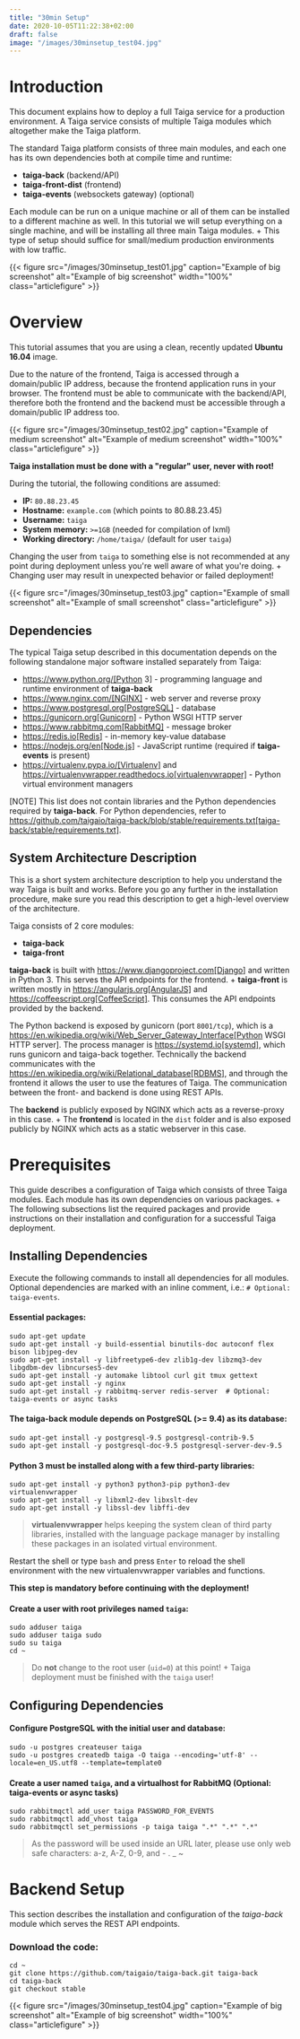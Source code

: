 ```yaml
---
title: "30min Setup"
date: 2020-10-05T11:22:38+02:00
draft: false
image: "/images/30minsetup_test04.jpg"
---
```


# Introduction

This document explains how to deploy a full Taiga service for a production environment. A Taiga service consists of multiple Taiga modules which altogether make the Taiga platform.

The standard Taiga platform consists of three main modules, 
and each one has its own dependencies both at compile time and runtime:

- **taiga-back** (backend/API)
- **taiga-front-dist** (frontend)
- **taiga-events** (websockets gateway) (optional)

Each module can be run on a unique machine or all of them can be installed to a different machine as well.
In this tutorial we will setup everything on a single machine, and will be installing all three main Taiga modules. +
This type of setup should suffice for small/medium production environments with low traffic.

{{< figure src="/images/30minsetup_test01.jpg" caption="Example of big screenshot" alt="Example of big screenshot" width="100%" class="articlefigure" >}}


# Overview

This tutorial assumes that you are using a clean, recently updated **Ubuntu 16.04** image.

Due to the nature of the frontend, Taiga is accessed through a domain/public IP address, because the frontend application runs in your browser.
The frontend must be able to communicate with the backend/API, therefore both the frontend and the backend must be accessible through a domain/public IP address too.

{{< figure src="/images/30minsetup_test02.jpg" caption="Example of medium screenshot" alt="Example of medium screenshot" width="100%" class="articlefigure" >}}


**Taiga installation must be done with a "regular" user, never with root!**

During the tutorial, the following conditions are assumed:

- **IP:** `80.88.23.45`
- **Hostname:** `example.com` (which points to 80.88.23.45)
- **Username:** `taiga`
- **System memory:** `>=1GB` (needed for compilation of lxml)
- **Working directory:** `/home/taiga/` (default for user `taiga`)

Changing the user from `taiga` to something else is not recommended at any point during deployment unless you're well aware of what you're doing. +
Changing user may result in unexpected behavior or failed deployment!

{{< figure src="/images/30minsetup_test03.jpg" caption="Example of small screenshot" alt="Example of small screenshot" class="articlefigure" >}}


## Dependencies

The typical Taiga setup described in this documentation depends on the following standalone major software installed separately from Taiga:

- https://www.python.org/[Python 3] - programming language and runtime environment of **taiga-back**
- https://www.nginx.com/[NGINX] - web server and reverse proxy
- https://www.postgresql.org[PostgreSQL] - database
- https://gunicorn.org[Gunicorn] - Python WSGI HTTP server
- https://www.rabbitmq.com[RabbitMQ] - message broker
- https://redis.io[Redis] - in-memory key-value database
- https://nodejs.org/en[Node.js] - JavaScript runtime (required if **taiga-events** is present)
- https://virtualenv.pypa.io/[Virtualenv] and https://virtualenvwrapper.readthedocs.io[virtualenvwrapper] - Python virtual environment managers


[NOTE]
This list does not contain libraries and the Python dependencies required by **taiga-back**. For Python dependencies, refer to https://github.com/taigaio/taiga-back/blob/stable/requirements.txt[taiga-back/stable/requirements.txt].

## System Architecture Description

This is a short system architecture description to help you understand the way Taiga is built and works.
Before you go any further in the installation procedure, make sure you read this description to get a high-level overview of the architecture.

Taiga consists of 2 core modules:

- **taiga-back**
- **taiga-front**

**taiga-back** is built with https://www.djangoproject.com[Django] and written in Python 3. This serves the API endpoints for the frontend. +
**taiga-front** is written mostly in https://angularjs.org[AngularJS] and https://coffeescript.org[CoffeeScript]. This consumes the API endpoints provided by the backend.

The Python backend is exposed by gunicorn (port `8001/tcp`), which is a https://en.wikipedia.org/wiki/Web_Server_Gateway_Interface[Python WSGI HTTP server]. The process manager is https://systemd.io[systemd], which runs gunicorn and taiga-back together.
Technically the backend communicates with the https://en.wikipedia.org/wiki/Relational_database[RDBMS], and through the frontend it allows the user to use the features of Taiga.
The communication between the front- and backend is done using REST APIs.

The **backend** is publicly exposed by NGINX which acts as a reverse-proxy in this case. +
The **frontend** is located in the `dist` folder and is also exposed publicly by NGINX which acts as a static webserver in this case.

# Prerequisites

This guide describes a configuration of Taiga which consists of three Taiga modules. Each module has its own dependencies on various packages. +
The following subsections list the required packages and provide instructions on their installation and configuration for a successful Taiga deployment.

## Installing Dependencies

Execute the following commands to install all dependencies for all modules. Optional dependencies are marked with an inline comment, i.e.: `# Optional: taiga-events`.

#### Essential packages:

```
sudo apt-get update
sudo apt-get install -y build-essential binutils-doc autoconf flex bison libjpeg-dev
sudo apt-get install -y libfreetype6-dev zlib1g-dev libzmq3-dev libgdbm-dev libncurses5-dev
sudo apt-get install -y automake libtool curl git tmux gettext
sudo apt-get install -y nginx
sudo apt-get install -y rabbitmq-server redis-server  # Optional: taiga-events or async tasks
```

#### The **taiga-back** module depends on PostgreSQL (>= 9.4) as its database:
```
sudo apt-get install -y postgresql-9.5 postgresql-contrib-9.5
sudo apt-get install -y postgresql-doc-9.5 postgresql-server-dev-9.5
```

#### Python 3 must be installed along with a few third-party libraries:
```
sudo apt-get install -y python3 python3-pip python3-dev virtualenvwrapper
sudo apt-get install -y libxml2-dev libxslt-dev
sudo apt-get install -y libssl-dev libffi-dev
```


> **virtualenvwrapper** helps keeping the system clean of third party libraries, installed
with the language package manager by installing these packages in an isolated virtual environment.

Restart the shell or type `bash` and press `Enter` to reload the shell environment with the new virtualenvwrapper variables and functions.


**This step is mandatory before continuing with the deployment!**


#### Create a user with root privileges named `taiga`:
```
sudo adduser taiga
sudo adduser taiga sudo
sudo su taiga
cd ~
```

> Do **not** change to the root user (`uid=0`) at this point! +
Taiga deployment must be finished with the `taiga` user!

## Configuring Dependencies

#### Configure PostgreSQL with the initial user and database:
```
sudo -u postgres createuser taiga
sudo -u postgres createdb taiga -O taiga --encoding='utf-8' --locale=en_US.utf8 --template=template0
```

#### Create a user named `taiga`, and a virtualhost for RabbitMQ (Optional: taiga-events or async tasks)
```
sudo rabbitmqctl add_user taiga PASSWORD_FOR_EVENTS
sudo rabbitmqctl add_vhost taiga
sudo rabbitmqctl set_permissions -p taiga taiga ".*" ".*" ".*"
```

> As the password will be used inside an URL later, please use only web safe
characters: a-z, A-Z, 0-9, and  - . _ ~

# Backend Setup

This section describes the installation and configuration of the *taiga-back* module which serves the REST API endpoints.

### Download the code:

```
cd ~
git clone https://github.com/taigaio/taiga-back.git taiga-back
cd taiga-back
git checkout stable
```

{{< figure src="/images/30minsetup_test04.jpg" caption="Example of big screenshot" alt="Example of big screenshot" width="100%" class="articlefigure"  >}}